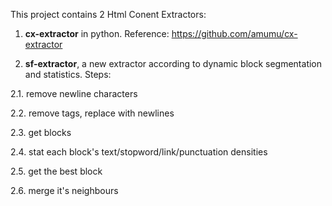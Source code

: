 This project contains 2 Html Conent Extractors:

1. <b>cx-extractor</b> in python. Reference:  https://github.com/amumu/cx-extractor

2. <b>sf-extractor</b>, a new extractor according to dynamic block segmentation and statistics. Steps:

  2.1. remove newline characters
  
  2.2. remove tags, replace with newlines
  
  2.3. get blocks
  
  2.4. stat each block's text/stopword/link/punctuation densities
  
  2.5. get the best block
  
  2.6. merge it's neighbours
